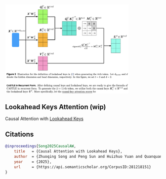 <img src="./fig3.png" width="400px"></img>

## Lookahead Keys Attention (wip)

Causal Attention with [Lookahead Keys](https://arxiv.org/abs/2509.07301)

## Citations

```bibtex
@inproceedings{Song2025CausalAW,
    title   = {Causal Attention with Lookahead Keys},
    author  = {Zhuoqing Song and Peng Sun and Huizhuo Yuan and Quanquan Gu},
    year    = {2025},
    url     = {https://api.semanticscholar.org/CorpusID:281218151}
}
```

